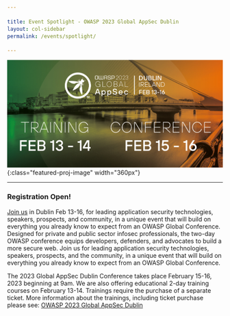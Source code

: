 ```yaml
---

title: Event Spotlight - OWASP 2023 Global AppSec Dublin
layout: col-sidebar
permalink: /events/spotlight/

---
```


![OWASP 2023 Global AppSec Dublin](/assets/images/Dublin_AppSec_2023_Eventbrite.jpeg){:class="featured-proj-image" width="360px"}

---

### Registration Open!

[Join us](https://www.eventbrite.com/e/owasp-global-appsec-dublin-2023-tickets-428685398567) in Dublin Feb 13-16, for leading application security technologies, speakers, prospects, and community, in a unique event that will build on everything you already know to expect from an OWASP Global Conference.
Designed for private and public sector infosec professionals, the two-day OWASP conference equips developers, defenders, and advocates to build a more secure web. Join us for leading application security technologies, speakers, prospects, and the community, in a unique event that will build on everything you already know to expect from an OWASP Global Conference.

The 2023 Global AppSec Dublin Conference takes place February 15-16, 2023 beginning at 9am. We are also offering educational 2-day training courses on February 13-14.
Trainings require the purchase of a separate ticket. More information about the trainings, including ticket purchase please see: [OWASP 2023 Global AppSec Dublin](https://dublin.globalappsec.org/)